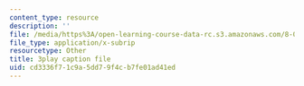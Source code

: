 ```yaml
---
content_type: resource
description: ''
file: /media/https%3A/open-learning-course-data-rc.s3.amazonaws.com/8-01sc-classical-mechanics-fall-2016/cd3336f71c9a5dd79f4cb7fe01ad41ed_CcJoqITNvh0.vtt
file_type: application/x-subrip
resourcetype: Other
title: 3play caption file
uid: cd3336f7-1c9a-5dd7-9f4c-b7fe01ad41ed
---
```

